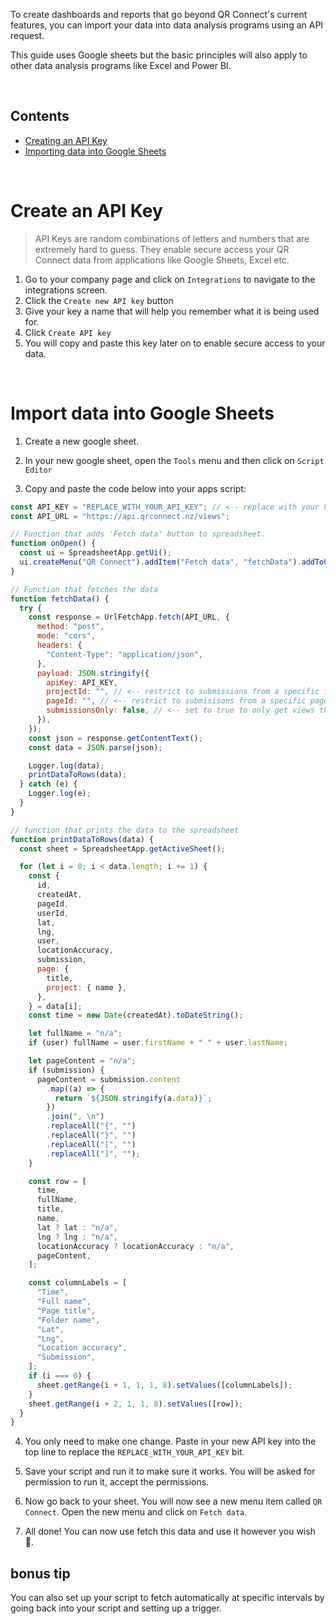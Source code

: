 
To create dashboards and reports that go beyond QR Connect's current features, you can import your data into data analysis programs using an API request.

This guide uses Google sheets but the basic principles will also apply to other data analysis programs like Excel and Power BI.

<br/>

## Contents

- [Creating an API Key](#creating-an-API-key)
- [Importing data into Google Sheets](#importing-data-into-Google-Sheets)

<br/>

# Create an API Key

> API Keys are random combinations of letters and numbers that are extremely hard to guess. They enable secure access your QR Connect data from applications like Google Sheets, Excel etc.

1. Go to your company page and click on `Integrations` to navigate to the integrations screen.
2. Click the `Create new API key` button
3. Give your key a name that will help you remember what it is being used for.
4. Click `Create API key`
5. You will copy and paste this key later on to enable secure access to your data.

<br/>

# Import data into Google Sheets

1. Create a new google sheet.

2. In your new google sheet, open the `Tools` menu and then click on `Script Editor`

3. Copy and paste the code below into your apps script:

```js
const API_KEY = "REPLACE_WITH_YOUR_API_KEY"; // <-- replace with your key that you just created. Keep the double quotes (") on each side.
const API_URL = "https://api.qrconnect.nz/views";

// Function that adds 'Fetch data' button to spreadsheet.
function onOpen() {
  const ui = SpreadsheetApp.getUi();
  ui.createMenu("QR Connect").addItem("Fetch data", "fetchData").addToUi();
}

// Function that fetches the data
function fetchData() {
  try {
    const response = UrlFetchApp.fetch(API_URL, {
      method: "post",
      mode: "cors",
      headers: {
        "Content-Type": "application/json",
      },
      payload: JSON.stringify({
        apiKey: API_KEY,
        projectId: "", // <-- restrict to submissions from a specific folder (or leave blank)
        pageId: "", // <-- restrict to submisisons from a specific page (or leave blank)
        submissionsOnly: false, // <-- set to true to only get views that resulted in form submissions.
      }),
    });
    const json = response.getContentText();
    const data = JSON.parse(json);

    Logger.log(data);
    printDataToRows(data);
  } catch (e) {
    Logger.log(e);
  }
}

// function that prints the data to the spreadsheet
function printDataToRows(data) {
  const sheet = SpreadsheetApp.getActiveSheet();

  for (let i = 0; i < data.length; i += 1) {
    const {
      id,
      createdAt,
      pageId,
      userId,
      lat,
      lng,
      user,
      locationAccuracy,
      submission,
      page: {
        title,
        project: { name },
      },
    } = data[i];
    const time = new Date(createdAt).toDateString();

    let fullName = "n/a";
    if (user) fullName = user.firstName + " " + user.lastName;

    let pageContent = "n/a";
    if (submission) {
      pageContent = submission.content
        .map((a) => {
          return `${JSON.stringify(a.data)}`;
        })
        .join(", \n")
        .replaceAll("{", "")
        .replaceAll("}", "")
        .replaceAll("[", "")
        .replaceAll("]", "");
    }

    const row = [
      time,
      fullName,
      title,
      name,
      lat ? lat : "n/a",
      lng ? lng : "n/a",
      locationAccuracy ? locationAccuracy : "n/a",
      pageContent,
    ];

    const columnLabels = [
      "Time",
      "Full name",
      "Page title",
      "Folder name",
      "Lat",
      "Lng",
      "Location accuracy",
      "Submission",
    ];
    if (i === 0) {
      sheet.getRange(i + 1, 1, 1, 8).setValues([columnLabels]);
    }
    sheet.getRange(i + 2, 1, 1, 8).setValues([row]);
  }
}
```

4. You only need to make one change. Paste in your new API key into the top line to replace the `REPLACE_WITH_YOUR_API_KEY` bit.

5. Save your script and run it to make sure it works. You will be asked for permission to run it, accept the permissions.

6. Now go back to your sheet. You will now see a new menu item called `QR Connect`. Open the new menu and click on `Fetch data`.

7. All done! You can now use fetch this data and use it however you wish 🎉. 

## bonus tip

You can also set up your script to fetch automatically at specific intervals by going back into your script and setting up a trigger.
